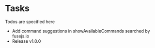 # Tasks
Todos are specified here
* Add command suggestions in showAvailableCommands searched by fusejs.io
* Release v1.0.0
